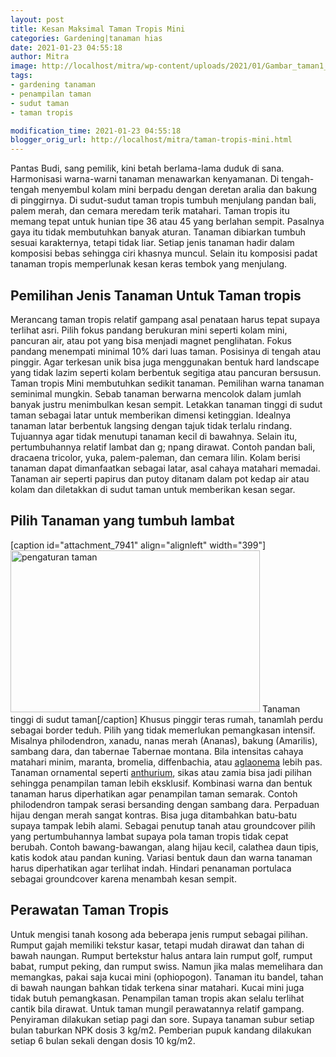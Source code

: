 ```yaml
---
layout: post
title: Kesan Maksimal Taman Tropis Mini
categories: Gardening|tanaman hias
date: 2021-01-23 04:55:18
author: Mitra
image: http://localhost/mitra/wp-content/uploads/2021/01/Gambar_taman1_1024x729.jpg
tags:
- gardening tanaman
- penampilan taman
- sudut taman
- taman tropis

modification_time: 2021-01-23 04:55:18
blogger_orig_url: http://localhost/mitra/taman-tropis-mini.html
---
```


Pantas Budi, sang pemilik, kini betah berlama-lama duduk di sana. Harmonisasi warna-warni tanaman menawarkan kenyamanan. Di tengah-tengah menyembul kolam mini berpadu dengan deretan aralia dan bakung di pinggirnya. Di sudut-sudut taman tropis tumbuh menjulang pandan bali, palem merah, dan cemara meredam terik matahari.
Taman tropis itu memang tepat untuk hunian tipe 36 atau 45 yang berlahan sempit. Pasalnya gaya itu tidak membutuhkan banyak aturan. Tanaman dibiarkan tumbuh sesuai karakternya, tetapi tidak liar. Setiap jenis tanaman hadir dalam komposisi bebas sehingga ciri khasnya muncul. Selain itu komposisi padat tanaman tropis memperlunak kesan keras tembok yang menjulang.
<h2 id="tropis">Pemilihan Jenis Tanaman Untuk Taman tropis</h2>
Merancang taman tropis relatif gampang asal penataan harus tepat supaya terlihat asri. Pilih fokus pandang berukuran mini seperti kolam mini, pancuran air, atau pot yang bisa menjadi magnet penglihatan.
Fokus pandang menempati minimal 10% dari luas taman. Posisinya di tengah atau pinggir. Agar terkesan unik bisa juga menggunakan bentuk hard landscape yang tidak lazim seperti kolam berbentuk segitiga atau pancuran bersusun.
Taman tropis Mini membutuhkan sedikit tanaman. Pemilihan warna tanaman seminimal mungkin. Sebab tanaman berwarna mencolok dalam jumlah banyak justru menimbulkan kesan sempit. Letakkan tanaman tinggi di sudut taman sebagai latar untuk memberikan dimensi ketinggian.
Idealnya tanaman latar berbentuk langsing dengan tajuk tidak terlalu rindang. Tujuannya agar tidak menutupi tanaman kecil di bawahnya. Selain itu, pertumbuhannya relatif lambat dan g; npang dirawat. Contoh pandan bali, dracaena tricolor, yuka, palem-paleman, dan cemara lilin.
Kolam berisi tanaman dapat dimanfaatkan sebagai latar, asal cahaya matahari memadai. Tanaman air seperti papirus dan putoy ditanam dalam pot kedap air atau kolam dan diletakkan di sudut taman untuk memberikan kesan segar.
<h2 id="lambat">Pilih Tanaman yang tumbuh lambat</h2>
[caption id="attachment_7941" align="alignleft" width="399"]<a href="http://127.0.0.1/mitra/wp-content/uploads/2021/01/Gambar_taman_1024x664.jpg"><img class=" wp-image-7941" src="http://127.0.0.1/mitra/wp-content/uploads/2021/01/Gambar_taman_1024x664.jpg" alt="pengaturan taman" width="399" height="259" /></a> Tanaman tinggi di sudut taman[/caption]
Khusus pinggir teras rumah, tanamlah perdu sebagai border teduh. Pilih yang tidak memerlukan pemangkasan intensif. Misalnya philodendron, xanadu, nanas merah (Ananas), bakung (Amarilis), sambang dara, dan tabernae Tabernae montana.
Bila intensitas cahaya matahari minim, maranta, bromelia, diffenbachia, atau <a class="wpil_keyword_link " title="aglaonema" href="http://127.0.0.1/mitra/topik/aglaonema" data-wpil-keyword-link="linked">aglaonema</a> lebih pas. Tanaman ornamental seperti <a class="wpil_keyword_link " title="anthurium" href="http://127.0.0.1/mitra/topik/anthurium" data-wpil-keyword-link="linked">anthurium</a>, sikas atau zamia bisa jadi pilihan sehingga penampilan taman lebih eksklusif.
Kombinasi warna dan bentuk tanaman harus diperhatikan agar penampilan taman semarak. Contoh philodendron tampak serasi bersanding dengan sambang dara. Perpaduan hijau dengan merah sangat kontras. Bisa juga ditambahkan batu-batu supaya tampak lebih alami.
Sebagai penutup tanah atau groundcover pilih yang pertumbuhannya lambat supaya pola taman tropis tidak cepat berubah. Contoh bawang-bawangan, alang hijau kecil, calathea daun tipis, katis kodok atau pandan kuning. Variasi bentuk daun dan warna tanaman harus diperhatikan agar terlihat indah. Hindari penanaman portulaca sebagai groundcover karena menambah kesan sempit.
<h2>Perawatan Taman Tropis</h2>
Untuk mengisi tanah kosong ada beberapa jenis rumput sebagai pilihan. Rumput gajah memiliki tekstur kasar, tetapi mudah dirawat dan tahan di bawah naungan. Rumput bertekstur halus antara lain rumput golf, rumput babat, rumput peking, dan rumput swiss.
Namun jika malas memelihara dan memangkas, pakai saja kucai mini (ophiopogon). Tanaman itu bandel, tahan di bawah naungan bahkan tidak terkena sinar matahari. Kucai mini juga tidak butuh pemangkasan.
Penampilan taman tropis akan selalu terlihat cantik bila dirawat. Untuk taman mungil perawatannya relatif gampang. Penyiraman dilakukan setiap pagi dan sore. Supaya tanaman subur setiap bulan taburkan NPK dosis 3 kg/m2. Pemberian pupuk kandang dilakukan setiap 6 bulan sekali dengan dosis 10 kg/m2.
